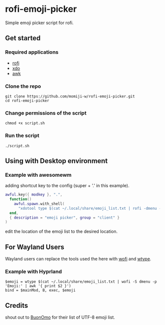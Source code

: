 # rofi-emoji-picker
Simple emoji picker script for rofi.
## Get started
### Required applications
- [rofi](https://github.com/davatorium/rofi)
- [xdo](https://github.com/baskerville/xdo)
- [awk](https://github.com/onetrueawk/awk)

### Clone the repo
```shell
git clone https://github.com/momiji-w/rofi-emoji-picker.git
cd rofi-emoji-picker
```
### Change permissions of the script
```shell
chmod +x script.sh
```
### Run the script
```shell
./script.sh
```
## Using with Desktop environment
### Example with awesomewm
adding shortcut key to the config (super + '.' in this example).
```lua
awful.key({ modkey }, ".",
  function()
    awful.spawn.with_shell(
      "xdotool type $(cat ~/.local/share/emoji_list.txt | rofi -dmenu -p 'Emoji 😊' -w $(xdo id) | awk '{ print $2 }')")
  end,
  { description = "emoji picker", group = "client" }
)
```
edit the location of the emoji list to the desired location.
## For Wayland Users
Wayland users can replace the tools used the here with [wofi](https://hg.sr.ht/~scoopta/wofi) and [wtype](https://github.com/atx/wtype).
### Example with Hyprland
```config
$emoji = wtype $(cat ~/.local/share/emoji_list.txt | wofi -S dmenu -p 'Emoji:' | awk '{ print $2 }')
bind = $mainMod, B, exec, $emoji
```
## Credits
shout out to [BuonOmo](https://gist.github.com/BuonOmo/77b75349c517defb01ef1097e72227af) for their list of UTF-8 emoji list.
